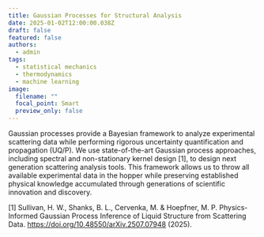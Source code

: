 ```yaml
---
title: Gaussian Processes for Structural Analysis
date: 2025-01-02T12:00:00.038Z
draft: false
featured: false
authors:
  - admin
tags:
  - statistical mechanics
  - thermodynamics
  - machine learning
image:
  filename: ""
  focal_point: Smart
  preview_only: false
---
```


Gaussian processes provide a Bayesian framework to analyze experimental scattering data while performing rigorous uncertainty quantification and propagation (UQ/P). We use state-of-the-art Gaussian process approaches, including spectral and non-stationary kernel design [1], to design next generation scattering analysis tools. This framework allows us to throw all available experimental data in the hopper while preserving established physical knowledge accumulated through generations of scientific innovation and discovery. 

[1] Sullivan, H. W., Shanks, B. L., Cervenka, M. & Hoepfner, M. P. Physics-Informed Gaussian Process Inference of Liquid Structure from Scattering Data. https://doi.org/10.48550/arXiv.2507.07948 (2025).

